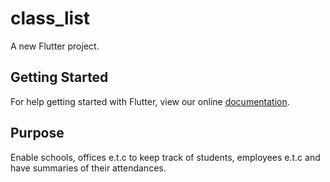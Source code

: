 # class_list

A new Flutter project.

## Getting Started

For help getting started with Flutter, view our online
[documentation](https://flutter.io/).

## Purpose

Enable schools, offices e.t.c to keep track of students, employees e.t.c and have summaries of their attendances.
